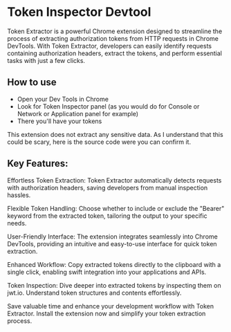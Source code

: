 # Token Inspector Devtool

Token Extractor is a powerful Chrome extension designed to streamline the process of extracting authorization tokens from HTTP requests in Chrome DevTools. With Token Extractor, developers can easily identify requests containing authorization headers, extract the tokens, and perform essential tasks with just a few clicks.



## How to use

- Open your Dev Tools in Chrome
- Look for Token Inspector panel (as you would do for Console or Network or Application panel for example)
- There you'll have your tokens

This extension does not extract any sensitive data. As I understand that this could be scary, here is the source code were you can confirm it.

## Key Features:

Effortless Token Extraction: Token Extractor automatically detects requests with authorization headers, saving developers from manual inspection hassles.

Flexible Token Handling: Choose whether to include or exclude the "Bearer" keyword from the extracted token, tailoring the output to your specific needs.

User-Friendly Interface: The extension integrates seamlessly into Chrome DevTools, providing an intuitive and easy-to-use interface for quick token extraction.

Enhanced Workflow: Copy extracted tokens directly to the clipboard with a single click, enabling swift integration into your applications and APIs.

Token Inspection: Dive deeper into extracted tokens by inspecting them on jwt.io. Understand token structures and contents effortlessly.

Save valuable time and enhance your development workflow with Token Extractor. Install the extension now and simplify your token extraction process.

